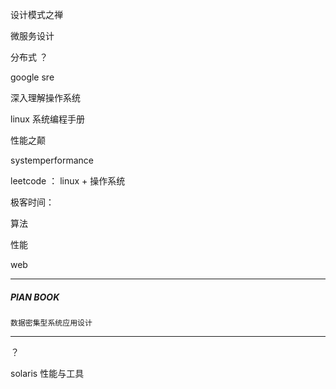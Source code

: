设计模式之禅

微服务设计

分布式 ？

google sre

深入理解操作系统

linux 系统编程手册

性能之颠

systemperformance

leetcode ： linux + 操作系统

极客时间：

算法

性能

web

----

##### PlAN BOOK

```
数据密集型系统应用设计
```



----

？

solaris 性能与工具

